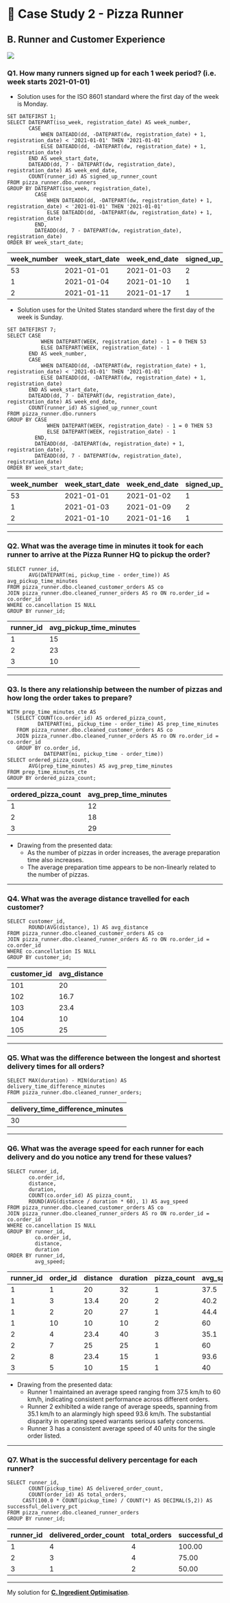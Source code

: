# :pizza: Case Study 2 - Pizza Runner

## B. Runner and Customer Experience

<picture>
  <img src="https://img.shields.io/badge/Microsoft%20SQL%20Server-CC2927?style=for-the-badge&logo=microsoft%20sql%20server&logoColor=white">
</picture>

### Q1. How many runners signed up for each 1 week period? (i.e. week starts 2021-01-01)
* Solution uses for the ISO 8601 standard where the first day of the week is Monday.

```tsql
SET DATEFIRST 1;
SELECT DATEPART(iso_week, registration_date) AS week_number,
       CASE
           WHEN DATEADD(dd, -DATEPART(dw, registration_date) + 1, registration_date) < '2021-01-01' THEN '2021-01-01'
           ELSE DATEADD(dd, -DATEPART(dw, registration_date) + 1, registration_date)
       END AS week_start_date,
       DATEADD(dd, 7 - DATEPART(dw, registration_date), registration_date) AS week_end_date,
       COUNT(runner_id) AS signed_up_runner_count
FROM pizza_runner.dbo.runners
GROUP BY DATEPART(iso_week, registration_date),
         CASE
             WHEN DATEADD(dd, -DATEPART(dw, registration_date) + 1, registration_date) < '2021-01-01' THEN '2021-01-01'
             ELSE DATEADD(dd, -DATEPART(dw, registration_date) + 1, registration_date)
         END,
         DATEADD(dd, 7 - DATEPART(dw, registration_date), registration_date)
ORDER BY week_start_date;
```
| week_number | week_start_date | week_end_date | signed_up_runner_count |
|-------------|-----------------|---------------|------------------------|
| 53          | 2021-01-01      | 2021-01-03    | 2                      |
| 1           | 2021-01-04      | 2021-01-10    | 1                      |
| 2           | 2021-01-11      | 2021-01-17    | 1                      |

* Solution uses for the United States standard where the first day of the week is Sunday.
```tsql
SET DATEFIRST 7;
SELECT CASE
           WHEN DATEPART(WEEK, registration_date) - 1 = 0 THEN 53
           ELSE DATEPART(WEEK, registration_date) - 1
       END AS week_number,
       CASE
           WHEN DATEADD(dd, -DATEPART(dw, registration_date) + 1, registration_date) < '2021-01-01' THEN '2021-01-01'
           ELSE DATEADD(dd, -DATEPART(dw, registration_date) + 1, registration_date)
       END AS week_start_date,
       DATEADD(dd, 7 - DATEPART(dw, registration_date), registration_date) AS week_end_date,
       COUNT(runner_id) AS signed_up_runner_count
FROM pizza_runner.dbo.runners
GROUP BY CASE
             WHEN DATEPART(WEEK, registration_date) - 1 = 0 THEN 53
             ELSE DATEPART(WEEK, registration_date) - 1
         END,
         DATEADD(dd, -DATEPART(dw, registration_date) + 1, registration_date),
         DATEADD(dd, 7 - DATEPART(dw, registration_date), registration_date)
ORDER BY week_start_date;
```
| week_number | week_start_date | week_end_date | signed_up_runner_count |
|-------------|-----------------|---------------|------------------------|
| 53          | 2021-01-01      | 2021-01-02    | 1                      |
| 1           | 2021-01-03      | 2021-01-09    | 2                      |
| 2           | 2021-01-10      | 2021-01-16    | 1                      |

---
### Q2. What was the average time in minutes it took for each runner to arrive at the Pizza Runner HQ to pickup the order?
```tsql
SELECT runner_id,
       AVG(DATEPART(mi, pickup_time - order_time)) AS avg_pickup_time_minutes
FROM pizza_runner.dbo.cleaned_customer_orders AS co
JOIN pizza_runner.dbo.cleaned_runner_orders AS ro ON ro.order_id = co.order_id
WHERE co.cancellation IS NULL
GROUP BY runner_id;
```
| runner_id | avg_pickup_time_minutes |
|-----------|-------------------------|
| 1         | 15                      |
| 2         | 23                      |
| 3         | 10                      |

---
### Q3. Is there any relationship between the number of pizzas and how long the order takes to prepare?
```tsql
WITH prep_time_minutes_cte AS
  (SELECT COUNT(co.order_id) AS ordered_pizza_count,
          DATEPART(mi, pickup_time - order_time) AS prep_time_minutes
   FROM pizza_runner.dbo.cleaned_customer_orders AS co
   JOIN pizza_runner.dbo.cleaned_runner_orders AS ro ON ro.order_id = co.order_id
   GROUP BY co.order_id,
            DATEPART(mi, pickup_time - order_time))
SELECT ordered_pizza_count,
       AVG(prep_time_minutes) AS avg_prep_time_minutes
FROM prep_time_minutes_cte
GROUP BY ordered_pizza_count;
```
| ordered_pizza_count | avg_prep_time_minutes |
|---------------------|-----------------------|
| 1                   | 12                    |
| 2                   | 18                    |
| 3                   | 29                    |

* Drawing from the presented data:
  * As the number of pizzas in order increases, the average preparation time also increases.
  * The average preparation time appears to be non-linearly related to the number of pizzas.

---
### Q4. What was the average distance travelled for each customer?
```tsql
SELECT customer_id,
       ROUND(AVG(distance), 1) AS avg_distance
FROM pizza_runner.dbo.cleaned_customer_orders AS co
JOIN pizza_runner.dbo.cleaned_runner_orders AS ro ON ro.order_id = co.order_id
WHERE co.cancellation IS NULL
GROUP BY customer_id;
```
| customer_id | avg_distance |
|-------------|--------------|
| 101         | 20           |
| 102         | 16.7         |
| 103         | 23.4         |
| 104         | 10           |
| 105         | 25           |

---
### Q5. What was the difference between the longest and shortest delivery times for all orders?
```tsql
SELECT MAX(duration) - MIN(duration) AS delivery_time_difference_minutes
FROM pizza_runner.dbo.cleaned_runner_orders;
```
| delivery_time_difference_minutes |
|----------------------------------|
| 30                               |

---
### Q6. What was the average speed for each runner for each delivery and do you notice any trend for these values?
```tsql
SELECT runner_id,
       co.order_id,
       distance,
       duration,
       COUNT(co.order_id) AS pizza_count,
       ROUND(AVG(distance / duration * 60), 1) AS avg_speed
FROM pizza_runner.dbo.cleaned_customer_orders AS co
JOIN pizza_runner.dbo.cleaned_runner_orders AS ro ON ro.order_id = co.order_id
WHERE co.cancellation IS NULL
GROUP BY runner_id,
         co.order_id,
         distance,
         duration
ORDER BY runner_id,
         avg_speed;
```
| runner_id | order_id | distance | duration | pizza_count | avg_speed |
|-----------|----------|----------|----------|-------------|-----------|
| 1         | 1        | 20       | 32       | 1           | 37.5      |
| 1         | 3        | 13.4     | 20       | 2           | 40.2      |
| 1         | 2        | 20       | 27       | 1           | 44.4      |
| 1         | 10       | 10       | 10       | 2           | 60        |
| 2         | 4        | 23.4     | 40       | 3           | 35.1      |
| 2         | 7        | 25       | 25       | 1           | 60        |
| 2         | 8        | 23.4     | 15       | 1           | 93.6      |
| 3         | 5        | 10       | 15       | 1           | 40        |

* Drawing from the presented data:
  * Runner 1 maintained an average speed ranging from 37.5 km/h to 60 km/h, indicating consistent performance across different orders.
  * Runner 2 exhibited a wide range of average speeds, spanning from 35.1 km/h to an alarmingly high speed 93.6 km/h. The substantial disparity in operating speed warrants serious safety concerns.
  * Runner 3 has a consistent average speed of 40 units for the single order listed.

---
### Q7. What is the successful delivery percentage for each runner?
```tsql
SELECT runner_id,
	   COUNT(pickup_time) AS delivered_order_count,
	   COUNT(order_id) AS total_orders,
     CAST(100.0 * COUNT(pickup_time) / COUNT(*) AS DECIMAL(5,2)) AS successful_delivery_pct
FROM pizza_runner.dbo.cleaned_runner_orders 
GROUP BY runner_id;
```
| runner_id | delivered_order_count | total_orders | successful_delivery_pct |
|-----------|-----------------------|--------------|-------------------------|
| 1         | 4                     | 4            | 100.00                  |
| 2         | 3                     | 4            | 75.00                   |
| 3         | 1                     | 2            | 50.00                   |

---
My solution for **[C. Ingredient Optimisation](C.%20Ingredient%20Optimisation.md)**.
